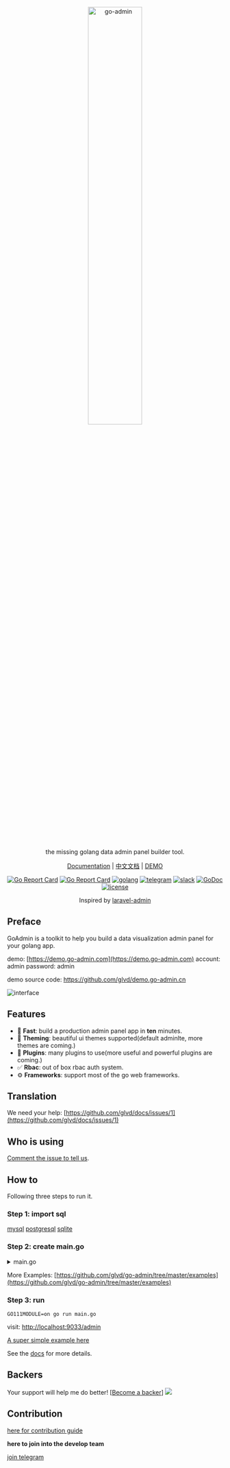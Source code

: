 <p align="center">
  <a href="https://github.com/glvd/go-admin">
    <img width="50%" alt="go-admin" src="http://file.go-admin.cn/introduction/logo.png">
  </a>
</p>

<p align="center">
    the missing golang data admin panel builder tool.
</p>

<p align="center">
    <a href="https://www.go-admin.com/docs">Documentation</a> | 
    <a href="./README_CN.md">中文文档</a> |
    <a href="https://demo.go-admin.com">DEMO</a>
</p>

<p align="center">
  <a href="https://travis-ci.com/glvd/go-admin"><img alt="Go Report Card" src="https://api.travis-ci.com/glvd/go-admin.svg?branch=master"></a>
  <a href="https://goreportcard.com/report/github.com/glvd/go-admin"><img alt="Go Report Card" src="https://camo.githubusercontent.com/59eed852617e19c272a4a4764fd09c669957fe75/68747470733a2f2f676f7265706f7274636172642e636f6d2f62616467652f6769746875622e636f6d2f6368656e6867352f676f2d61646d696e"></a>
  <a href="https://goreportcard.com/report/github.com/glvd/go-admin"><img alt="golang" src="https://img.shields.io/badge/awesome-golang-blue.svg"></a>
  <a href="https://t.me/joinchat/NlyH6Bch2QARZkArithKvg" rel="nofollow"><img alt="telegram" src="https://img.shields.io/badge/chat%20on-telegram-blue" style="max-width:100%;"></a>
  <a href="https://goadmin.slack.com"><img alt="slack" src="https://img.shields.io/badge/chat on-Slack-yellow.svg"></a>
  <a href="https://godoc.org/github.com/glvd/go-admin" rel="nofollow"><img src="https://camo.githubusercontent.com/a9a286d43bdfff9fb41b88b25b35ea8edd2634fc/68747470733a2f2f676f646f632e6f72672f6769746875622e636f6d2f646572656b7061726b65722f64656c76653f7374617475732e737667" alt="GoDoc" data-canonical-src="https://godoc.org/github.com/derekparker/delve?status.svg" style="max-width:100%;"></a>
  <a href="https://raw.githubusercontent.com/glvd/go-admin/master/LICENSE" rel="nofollow"><img src="https://img.shields.io/badge/license-Apache2.0-blue.svg" alt="license" data-canonical-src="https://img.shields.io/badge/license-Apache2.0-blue.svg" style="max-width:100%;"></a>
</p> 

<p align="center">
    Inspired by <a href="https://github.com/z-song/laravel-admin" target="_blank">laravel-admin</a>
</p>

## Preface

GoAdmin is a toolkit to help you build a data visualization admin panel for your golang app.

demo: [https://demo.go-admin.com](https://demo.go-admin.com)
account: admin  password: admin

demo source code: https://github.com/glvd/demo.go-admin.cn

![interface](http://file.go-admin.cn/introduction/interface_en_2.png)

## Features

- 🚀 **Fast**: build a production admin panel app in **ten** minutes.
- 🎨 **Theming**: beautiful ui themes supported(default adminlte, more themes are coming.)
- 🔢 **Plugins**: many plugins to use(more useful and powerful plugins are coming.)
- ✅ **Rbac**: out of box rbac auth system.
- ⚙️ **Frameworks**: support most of the go web frameworks.

## Translation
We need your help: [https://github.com/glvd/docs/issues/1](https://github.com/glvd/docs/issues/1)

## Who is using

[Comment the issue to tell us](https://github.com/glvd/go-admin/issues/71).

## How to

Following three steps to run it.

### Step 1: import sql

[mysql](https://raw.githubusercontent.com/glvd/go-admin/master/data/admin.sql)
[postgresql](https://raw.githubusercontent.com/glvd/go-admin/master/data/admin.pgsql)
[sqlite](https://raw.githubusercontent.com/glvd/go-admin/master/data/admin.db)

### Step 2: create main.go

<details><summary>main.go</summary>
<p>

```go
package main

import (
	"github.com/gin-gonic/gin"
	_ "github.com/glvd/go-admin/adapter/gin"
	_ "github.com/glvd/go-admin/modules/db/drivers/mysql"
	"github.com/glvd/go-admin/engine"
	"github.com/glvd/go-admin/plugins/admin"
	"github.com/glvd/go-admin/modules/config"
	"github.com/GoAdminGroup/themes/adminlte"
	"github.com/glvd/go-admin/template"
	"github.com/glvd/go-admin/template/chartjs"
	"github.com/glvd/go-admin/template/types"
	"github.com/glvd/go-admin/examples/datamodel"
	"github.com/glvd/go-admin/modules/language"
)

func main() {
	r := gin.Default()

	eng := engine.Default()

	// global config
	cfg := config.Config{
		Databases: config.DatabaseList{
			"default": {
				Host:         "127.0.0.1",
				Port:         "3306",
				User:         "root",
				Pwd:          "root",
				Name:         "godmin",
				MaxIdleCon: 50,
				MaxOpenCon: 150,
				Driver:       "mysql",
			},
        	},
		UrlPrefix: "admin",
		// STORE is important. And the directory should has permission to write.
		Store: config.Store{
		    Path:   "./uploads", 
		    Prefix: "uploads",
		},
		Language: language.EN,
		// debug mode
		Debug: true,
		// log file absolute path
		InfoLogPath: "/var/logs/info.log",
		AccessLogPath: "/var/logs/access.log",
		ErrorLogPath: "/var/logs/error.log",
		ColorScheme: adminlte.ColorschemeSkinBlack,
	}

    	// Generators: see https://github.com/glvd/go-admin/blob/master/examples/datamodel/tables.go 
	adminPlugin := admin.NewAdmin(datamodel.Generators)
	
	// add component chartjs
	template.AddComp(chartjs.NewChart())
	
	// add generator, first parameter is the url prefix of table when visit.
    	// example:
    	//
    	// "user" => http://localhost:9033/admin/info/user
    	//
    	adminPlugin.AddGenerator("user", datamodel.GetUserTable)
	
	// customize your pages
    
    	r.GET("/admin", func(ctx *gin.Context) {
    		eng.Content(ctx, func(ctx interface{}) (types.Panel, error) {
    			return datamodel.GetContent()
    		})
    	})

	_ = eng.AddConfig(cfg).AddPlugins(adminPlugin).Use(r)

	_ = r.Run(":9033")
}
```

</p>
</details>

More Examples: [https://github.com/glvd/go-admin/tree/master/examples](https://github.com/glvd/go-admin/tree/master/examples)

### Step 3: run

```shell
GO111MODULE=on go run main.go
```

visit: [http://localhost:9033/admin](http://localhost:9033/admin)

[A super simple example here](https://github.com/glvd/example)

See the [docs](https://www.go-admin.com/docs) for more details.

## Backers

 Your support will help me do better! [[Become a backer](https://opencollective.com/go-admin#backer)]
 <a href="https://opencollective.com/go-admin#backers" target="_blank"><img src="https://opencollective.com/go-admin/backers.svg?width=890"></a>

## Contribution

[here for contribution guide](CONTRIBUTING.md)

<strong>here to join into the develop team</strong>

[join telegram](https://t.me/joinchat/NlyH6Bch2QARZkArithKvg)
